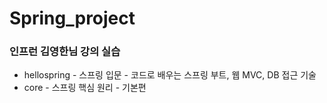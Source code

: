 # Spring_project

### 인프런 김영한님 강의 실습

- hellospring - 스프링 입문 - 코드로 배우는 스프링 부트, 웹 MVC, DB 접근 기술
- core - 스프링 핵심 원리 - 기본편
